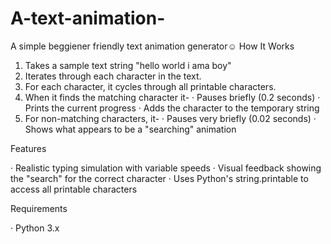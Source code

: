 # A-text-animation-
A simple beggiener friendly text animation generator☺️
How It Works
1. Takes a sample text string "hello world i ama boy"
2. Iterates through each character in the text.
3. For each character, it cycles through all printable characters.
4. When it finds the matching character it-
   · Pauses briefly (0.2 seconds)
   · Prints the current progress
   · Adds the character to the temporary string
5. For non-matching characters, it-
   · Pauses very briefly (0.02 seconds)
   · Shows what appears to be a "searching" animation

Features

· Realistic typing simulation with variable speeds
· Visual feedback showing the "search" for the correct character
· Uses Python's string.printable to access all printable characters

Requirements

· Python 3.x
